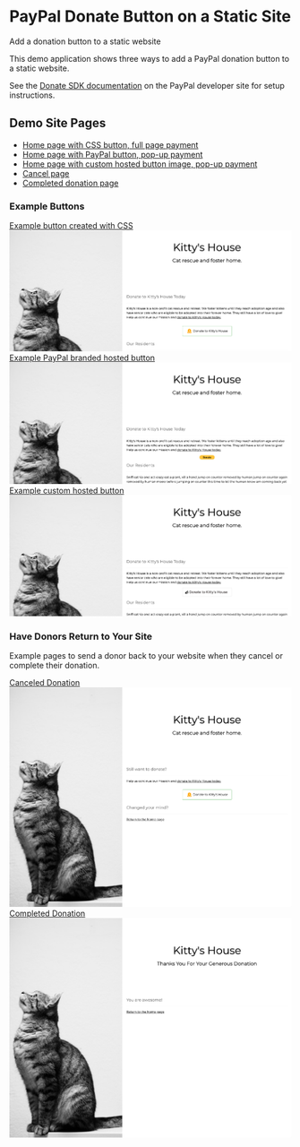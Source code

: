 # PayPal Donate Button on a Static Site

Add a donation button to a static website

This demo application shows three ways to add a PayPal donation button to a static website.

See the [Donate SDK documentation](https://developer.paypal.com/sdk/donate/) on the PayPal developer site for setup instructions.

## Demo Site Pages

- [Home page with CSS button, full page payment](https://paypaldev.github.io/cat-rescue-donation-button/)
- [Home page with PayPal button, pop-up payment](https://paypaldev.github.io/cat-rescue-donation-button/with-paypal-button)
- [Home page with custom hosted button image, pop-up payment](https://paypaldev.github.io/cat-rescue-donation-button/custom-button)
- [Cancel page](https://paypaldev.github.io/cat-rescue-donation-button/cancel)
- [Completed donation page](https://paypaldev.github.io/cat-rescue-donation-button/completed)

### Example Buttons

[Example button created with CSS](index.html)
![screenshot of the button created with css](images/demo/css-button.png)
[Example PayPal branded hosted button](with-paypal-button.html)
![screenshot of the PayPal button](images/demo/paypal-button.png)
[Example custom hosted button](custom-button.html)
![screenshot of the uploaded custom button](images/demo/custom-button.png)

### Have Donors Return to Your Site

Example pages to send a donor back to your website when they cancel or complete their donation.

[Canceled Donation](cancel.html)
![screenshot of cancel.html](images/cancel.png)
[Completed Donation](completed.html)
![screenshot of completed.html](images/completed.png)
